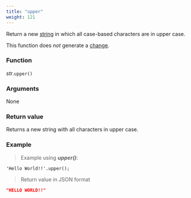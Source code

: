 ```yaml
---
title: "upper"
weight: 121
---
```


Return a new [string](..) in which all case-based characters are in upper case.

This function does *not* generate a [change](../../../overview/changes).

### Function

*str*.`upper()`

### Arguments

None

### Return value

Returns a new string with all characters in upper case.

### Example

> Example using ***upper()***:

```thingsdb,json_response
'Hello World!!'.upper();
```

> Return value in JSON format

```json
"HELLO WORLD!!"
```
